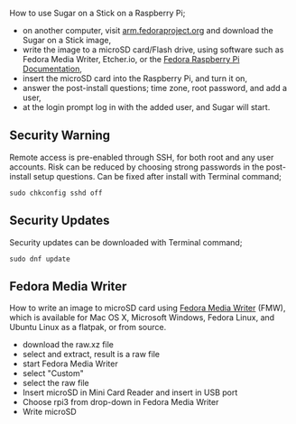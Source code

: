 How to use Sugar on a Stick on a Raspberry Pi;

-   on another computer, visit [arm.fedoraproject.org](https://arm.fedoraproject.org/) and download the Sugar on a Stick image,
-   write the image to a microSD card/Flash drive, using software such as Fedora Media Writer, Etcher.io, or the [Fedora Raspberry Pi Documentation](https://fedoraproject.org/wiki/Architectures/ARM/Raspberry_Pi),
-   insert the microSD card into the Raspberry Pi, and turn it on,
-   answer the post-install questions; time zone, root password, and add a user,
-   at the login prompt log in with the added user, and Sugar will start.

Security Warning
----------------

Remote access is pre-enabled through SSH, for both root and any user accounts. Risk can be reduced by choosing strong passwords in the post-install setup questions. Can be fixed after install with Terminal command;

`sudo chkconfig sshd off`

Security Updates
----------------

Security updates can be downloaded with Terminal command;

`sudo dnf update`

Fedora Media Writer
-------------------

How to write an image to microSD card using [Fedora Media Writer](https://github.com/MartinBriza/MediaWriter/releases) (FMW), which is available for Mac OS X, Microsoft Windows, Fedora Linux, and Ubuntu Linux as a flatpak, or from source.

-   download the raw.xz file
-   select and extract, result is a raw file
-   start Fedora Media Writer
-   select "Custom"
-   select the raw file
-   Insert microSD in Mini Card Reader and insert in USB port
-   Choose rpi3 from drop-down in Fedora Media Writer
-   Write microSD